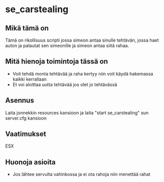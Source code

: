 # se_carstealing

## Mikä tämä on
Tämä on rikollisuus scripti jossa simeon antaa sinulle tehtävän, jossa haet auton ja palautat sen simeonille ja simeon antaa siitä rahaa.

## Mitä hienoja toimintoja tässä on
- Voit tehdä monta tehtävää ja raha kertyy niin voit käydä hakemassa kaikki kerrallaan
- Et voi aloittaa uutta tehtävää jos olet jo tehtävässä

## Asennus
Laita jonnekkin resources kansioon ja laita "start se_carstealing" sun server.cfg kansioon

## Vaatimukset
ESX

## Huonoja asioita
- Jos lähtee servulta vahinkossa ja ei ota rahoja niin menettää rahat
